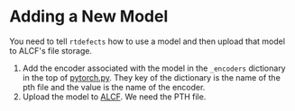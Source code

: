 # Adding a New Model

You need to tell `rtdefects` how to use a model and then upload that model to ALCF's file storage.

1. Add the encoder associated with the model in the `_encoders` dictionary
   in the top of [pytorch.py](../rtdefects/segmentation/pytorch.py).
   They key of the dictionary is the name of the pth file and the value is the name of the encoder.
2. Upload the model to [ALCF](https://app.globus.org/file-manager?origin_id=f10a69a9-338c-4e5b-baa1-0dc92359ab47&origin_path=%2Fivem%2Fmodels%2F).
   We need the PTH file.
